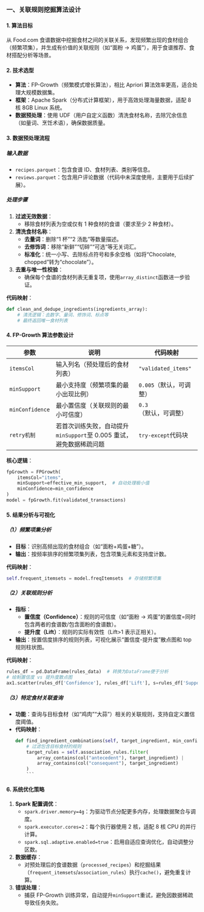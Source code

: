 ### **一、关联规则挖掘算法设计**

#### **1. 算法目标**

从 Food.com 食谱数据中挖掘食材之间的关联关系，发现频繁出现的食材组合（频繁项集），并生成有价值的关联规则（如“面粉 → 鸡蛋”），用于食谱推荐、食材搭配分析等场景。

#### **2. 技术选型**

- **算法**：FP-Growth（频繁模式增长算法），相比 Apriori 算法效率更高，适合处理大规模数据集。
- **框架**：Apache Spark（分布式计算框架），用于高效处理海量数据，适配 8 核 8GB Linux 系统。
- **数据预处理**：使用 UDF（用户自定义函数）清洗食材名称，去除冗余信息（如量词、烹饪术语），确保数据质量。

#### **3. 数据预处理流程**

##### **输入数据**

- `recipes.parquet`：包含食谱 ID、食材列表、类别等信息。
- `reviews.parquet`：包含用户评论数据（代码中未深度使用，主要用于后续扩展）。

##### **处理步骤**

1. **过滤无效数据**：
   - 移除食材列表为空或仅有 1 种食材的食谱（要求至少 2 种食材）。
2. **清洗食材名称**：
   - **去量词**：删除“1 杯”“2 汤匙”等数量描述。
   - **去修饰词**：移除“新鲜”“切碎”“可选”等无关词汇。
   - **标准化**：统一小写、去除标点符号和多余空格（如将“Chocolate, chopped”转为“chocolate”）。
3. **去重与唯一性校验**：
   - 确保每个食谱的食材列表无重复项，使用`array_distinct`函数进一步验证。

**代码映射**：

```python
def clean_and_dedupe_ingredients(ingredients_array):
    # 清洗逻辑：去数字、量词、修饰词、标点等
    # 最终返回唯一食材列表
```

#### **4. FP-Growth 算法参数设计**

| 参数            | 说明                                                                | 代码映射                |
| --------------- | ------------------------------------------------------------------- | ----------------------- |
| `itemsCol`      | 输入列名（预处理后的食材列表）                                      | `"validated_items"`     |
| `minSupport`    | 最小支持度（频繁项集的最小出现比例）                                | `0.005`（默认，可调整） |
| `minConfidence` | 最小置信度（关联规则的最小可信度）                                  | `0.3`（默认，可调整）   |
| `retry机制`     | 若首次训练失败，自动提升`minSupport`至 0.005 重试，避免数据稀疏问题 | `try-except`代码块      |

**核心逻辑**：

```python
fpGrowth = FPGrowth(
    itemsCol="items",
    minSupport=effective_min_support,  # 自动处理极小值
    minConfidence=min_confidence
)
model = fpGrowth.fit(validated_transactions)
```

#### **5. 结果分析与可视化**

##### **（1）频繁项集分析**

- **目标**：识别高频出现的食材组合（如“面粉+鸡蛋+糖”）。
- **输出**：按频率排序的频繁项集列表，包含项集元素和支持度计数。

**代码映射**：

```python
self.frequent_itemsets = model.freqItemsets  # 存储频繁项集
```

##### **（2）关联规则分析**

- **指标**：
  - **置信度（Confidence）**：规则的可信度（如“面粉 → 鸡蛋”的置信度=同时包含两者的食谱数/包含面粉的食谱数）。
  - **提升度（Lift）**：规则的实际有效性（Lift>1 表示正相关）。
- **输出**：按置信度排序的规则列表，可视化展示“置信度-提升度”散点图和 top 规则柱状图。

**代码映射**：

```python
rules_df = pd.DataFrame(rules_data)  # 转换为DataFrame便于分析
# 绘制置信度 vs 提升度散点图
ax1.scatter(rules_df['Confidence'], rules_df['Lift'], s=rules_df['Support']*10000)
```

##### **（3）特定食材关联查询**

- **功能**：查询与目标食材（如“鸡肉”“大蒜”）相关的关联规则，支持自定义置信度阈值。
- **代码映射**：
  ````python
  def find_ingredient_combinations(self, target_ingredient, min_confidence=0.5):
      # 过滤包含目标食材的规则
      target_rules = self.association_rules.filter(
          array_contains(col("antecedent"), target_ingredient) |
          array_contains(col("consequent"), target_ingredient)
      )
      ```
  ````

#### **6. 系统优化策略**

1. **Spark 配置调优**：
   - `spark.driver.memory=4g`：为驱动节点分配更多内存，处理数据聚合与调度。
   - `spark.executor.cores=2`：每个执行器使用 2 核，适配 8 核 CPU 的并行计算。
   - `spark.sql.adaptive.enabled=true`：启用自适应查询优化，自动调整分区数。
2. **数据缓存**：
   - 对预处理后的食谱数据（`processed_recipes`）和挖掘结果（`frequent_itemsets`/`association_rules`）执行`cache()`，避免重复计算。
3. **错误处理**：
   - 捕获 FP-Growth 训练异常，自动提升`minSupport`重试，避免因数据稀疏导致任务失败。
